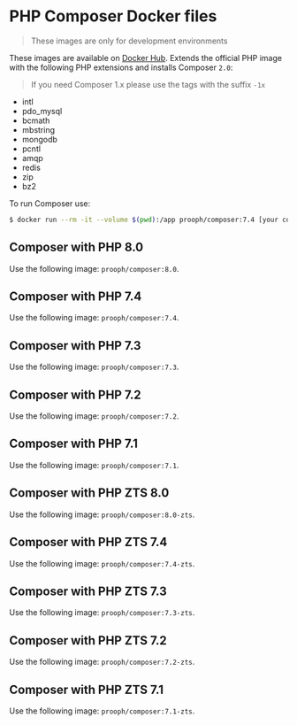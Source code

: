 # PHP Composer Docker files

> These images are only for development environments

These images are available on [Docker Hub](https://hub.docker.com/r/prooph/composer/).
Extends the official PHP image with the following PHP extensions and installs Composer `2.0`:

> If you need Composer 1.x please use the tags with the suffix `-1x`

* intl 
* pdo_mysql
* bcmath
* mbstring
* mongodb
* pcntl
* amqp
* redis
* zip
* bz2

To run Composer use:

```bash
$ docker run --rm -it --volume $(pwd):/app prooph/composer:7.4 [your composer command]
```

## Composer with PHP 8.0
Use the following image: `prooph/composer:8.0`.

## Composer with PHP 7.4
Use the following image: `prooph/composer:7.4`.

## Composer with PHP 7.3
Use the following image: `prooph/composer:7.3`.

## Composer with PHP 7.2
Use the following image: `prooph/composer:7.2`.

## Composer with PHP 7.1
Use the following image: `prooph/composer:7.1`.

## Composer with PHP ZTS 8.0
Use the following image: `prooph/composer:8.0-zts`.

## Composer with PHP ZTS 7.4
Use the following image: `prooph/composer:7.4-zts`.

## Composer with PHP ZTS 7.3
Use the following image: `prooph/composer:7.3-zts`.

## Composer with PHP ZTS 7.2
Use the following image: `prooph/composer:7.2-zts`.

## Composer with PHP ZTS 7.1
Use the following image: `prooph/composer:7.1-zts`.
